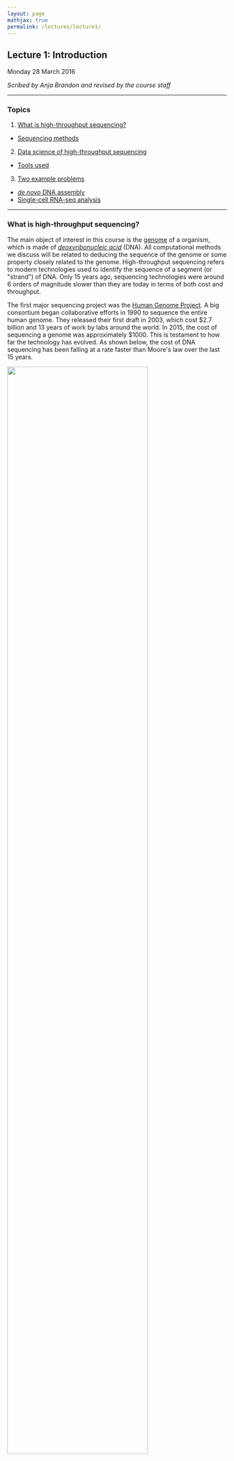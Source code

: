 ```yaml
---
layout: page
mathjax: true
permalink: /lectures/lecture1/
---
```

## Lecture 1: Introduction

Monday 28 March 2016

_Scribed by Anja Brandon and revised by the course staff_

-----------------

### Topics

1. <a href='#need'> What is high-throughput sequencing? </a>  
  - <a href='#seq'> Sequencing methods
2. <a href='#ds-or-hts'> Data science of high-throughput sequencing </a>  
  - <a href='#tools'> Tools used </a>
3. <a href='#examples'> Two example problems </a>  
  - <a href='#assembly'> _de novo_ DNA assembly </a>  
  - <a href='#scrnaseq'> Single-cell RNA-seq analysis </a>

----------------

### What is high-throughput sequencing? <a id='what'></a>

The main object of interest in this course
is the [genome](https://en.wikipedia.org/wiki/Genome) of a
organism, which is made of
[_deoxyribonucleic acid_](https://ghr.nlm.nih.gov/handbook/basics/dna) (DNA).
All computational methods we discuss will
be related to deducing the sequence of the genome
or some property closely related to the genome. High-throughput sequencing refers to modern technologies used to identify the sequence of a segment (or "strand") of DNA. Only 15 years ago, sequencing technologies were around 6 orders
of magnitude slower than they are today in terms of both cost and throughput.

The first major sequencing project was the
[Human Genome Project](https://www.genome.gov/10001772).
A big consortium began collaborative efforts in 1990 to
sequence the entire human genome.
They released their first draft in 2003, which cost $2.7 billion and 13 years of
work by labs around the world. In 2015, the cost of sequencing a genome was approximately $1000. This is testament to how far the technology has
evolved. As shown below,
the cost of DNA sequencing has been falling
at a rate faster than Moore's law over the last
15 years.


<!-- ![Cost of DNA sequencing over the years](/assets/lecture1/HTS_cost.png){: width="99%"} -->


<div class="fig figcenter fighighlight">
  <img src="/assets/lecture1/HTS_cost.png" width="80%">
  <div class="figcaption">Cost of DNA sequencing over the years.</div>
</div>

DNA is a very important biomolecule,
but it’s only one of many important biomolecules.
Other important biological molecules include
[ribonucleic acids](https://en.wikipedia.org/wiki/RNA) (RNA)
and [proteins](https://en.wikipedia.org/wiki/Protein).
Some innovative bio-chemistry has allowed the
use of DNA sequencing technology for measuring properties of
various other biological molecules (and there are even proposals on how to use DNA sequencing for
[detecting dark matter](http://arxiv.org/abs/1206.6809)).

High-throughput sequencing can be thought of as a tool (e.g. a microscope)
that can be used to measure a variety of quantities. The basic paradigm (shown below) is to reduce the estimation problem of
interest to a DNA sequencing problem, which can be handled
using high-throughput sequencing. This is similar in principle
to the reduction used to solve many mathematical problems
or to show NP-hardness of various problems.

<div class="fig figcenter fighighlight">
  <img src="/assets/lecture1/star_seq_paradigm.png" width="99%">
  <div class="figcaption">The *-seq paradigm: Convert the problem of interest to a DNA sequencing problem.</div>
</div>

For the biochemist, the challenge is in determining how to convert the problem of
interest to a problem which can be tackled
using high-throughput sequencing. This is similar to how biologists design experiments such that the results can
be observed under a microscope. For the computational biologist, the challenge is in performing the relevant type of
inference on the
data observed using high-throughput sequencing.
Some important sequencing assays are:

- RNA-Seq: RNA is an important intermediate product for producing protein from DNA.
While every cell in an organism has the same DNA, an individual cell's RNA content may be very different. RNA in cells can also vary depending on temporal and environmental factors. RNA-Seq is an assay that "measures" RNA, and
this was the first assay in which high-throughput
sequencing was used to measure a molecule other than
DNA. The assay was developed in 2008 by
[Mortazavi _et al_](http://www.nature.com/nmeth/journal/v5/n7/abs/nmeth.1226.html).

- ChIP-Seq: Different cells express different RNA because of _epigenetic_ factors or molecules that influence how the genome is packed in the cell. DNA in cells
are bound to proteins called histones, and for different cells, different parts of the genome are bound to histones. DNA wrapped around histones are harder to access and are not converted to RNA. ChIP-Seq is
an assay which was developed measure the
regions of the genome that are bound to histones. This assay was developed in 2007 by
[Johnson _et al_.](http://science.sciencemag.org/content/316/5830/1497).
Another recent assay called
[ATAC-seq](http://www.nature.com/nmeth/journal/v10/n12/full/nmeth.2688.html)
measures regions of the genome that are _not_ bound to histones.

- Hi-C-Seq: This assay measures the 3D
structure of molecules and was developed by
[Belton _et al_.](http://www.ncbi.nlm.nih.gov/pmc/articles/PMC3874846/)
in 2012.

One of the most interesting and important problems in genomics is
predicting _phenotype_ (physical characteristics
such as a person's height or a person's favorite color)
from _genotype_ (DNA sequence).
In medicine, understanding the relationship between phenotype and genotype can allow researchers to predict a patient's susceptibility
to certain diseases by sequencing the patient's genome. A big success-story here is the
discovery that presence of a particular mutation in the
gene [BRCA1](http://www.cancer.gov/about-cancer/causes-prevention/genetics/brca-fact-sheet)
increases the risk of breast cancer to around
45%.

Another important application of high-throughput sequencing is
[cancer](http://cancergenome.nih.gov/cancergenomics/whatisgenomics/whatis).
Cancer is a "disease of the genome." It is caused
by rearrangements of the genome, which are sometimes very large.
By sequencing cancer cells, one gets information about
the nature of the cancer-causing mutation and can
tailor treatment.

[Non-invasive pre-natal testing](http://www.mayoclinic.org/tests-procedures/noninvasive-prenatal-testing/home/ovc-20187358)
for genetic birth defects
is another powerful application of
high-throughput sequencing. Traces of fetal DNA can be found
in the blood of the mother. The main idea here
is to sequence the maternal blood and
infer fetal genetic birth defects from the sequence.
High-throughput sequencing has been used successfully for detecting
[Down syndrome](http://www.mayoclinic.org/diseases-conditions/down-syndrome/basics/tests-diagnosis/con-20020948).

#### Sequencing methods <a id='seq'></a>

Science is progressed by the
invention of measuring methods.
High-throughput Sequencing is one such measurement
tool; however,
high-throughput Sequencing is different
from many measurement tools because it
has a significant computational component. High-throughput
sequencing (also called
[_shotgun sequencing_](https://en.wikipedia.org/wiki/Shotgun_sequencing))
takes the DNA
sequence as input, breaks it into smaller fragments or _reads_, and
returns a noisy version of these smaller fragments. We note that the length of reads range from 50-50000
while the human genome is of length 3 billion. Fortunately,
these small noisy subsequences also contain information
about the genome. While a single read contains very little
information about the entire sequencing,  a
typical experiment generates a few million reads
(and hence is called "high-throughput"). Extraction of the information contained within reads requires clever
computational processing, and this is the flavor of problems
we will discuss in this class. We also note that the sequencing process can be very noisy. Each of the reads can be potentially different from the original subsequence of the DNA the read came
from.

The sequencing revolution arose due to the rapid evolution of sequencing
technologies. Sequencing began with
[Fred Sanger](https://en.wikipedia.org/wiki/Frederick_Sanger),
who first came up with
[Sanger sequencing](https://en.wikipedia.org/wiki/Sanger_sequencing) technology.
This was a relatively low-throughput technology and was the dominant technology
until the late 1990s.
[Second generation sequencing](http://genomesunzipped.org/2010/09/basics-second-generation-sequencing.php)
was pioneered by [Illumina](http://www.illumina.com/technology/next-generation-sequencing.html)
and is currently the dominant technology. Recent developments in Illumina sequencing have
allowed scientists perform
[single-cell sequencing](https://en.wikipedia.org/wiki/Single_cell_sequencing) or the sequencing of individual cells.
Companies like
[PacBio](http://www.pacb.com/smrt-science/smrt-sequencing/)
and [Oxford Nanopore](https://nanoporetech.com/applications/dna-nanopore-sequencing) have led recent developments in third and fourth generation
sequencing technologies.

High-throughput sequencing is a fast changing area with new technologies
emerging constantly. All these technologies give us reads, but each
uses different chemical processes to generate the reads. There are two
main properties of reads that are important from a computational perspective:

1. _Read lengths_: The longer the reads are the more information they contain.
Ideally, a read is simply the entire genome. Unfortunately, a read of such length is not achievable by chemistry today or in the foreseeable future.
Illumina reads are around 100bp-200bp long, and
PacBio reads are over 10000 bp long. While PacBio reads are longer than Illumina
reads, they are still much shorter than genome lengths.  
2. _Error rates and types of errors_: Illumina has relatively low error rates of 1-2%, and errors here are mostly substitution errors (_i.e._ a base being
replaced by some other base). PacBio reads have higher error rates
of 10-15%, and errors here are insertions and deletions.

The figure below shows some characteristics of different sequencing technologies.
<div class="fig figcenter fighighlight">
  <img src="/assets/lecture1/Figure5_different_sequencing_technologies.png" width="99%">
  <div class="figcaption">Characteristics of different sequencing technologies.</div>
</div>

### Data science of high-throughput sequencing <a id='ds-or-hts'></a>

The success of high-throughput sequencing is mainly due to
the creative use of read data to solve various problems. For this course, data science problems can be categorized into one of three types:

1. _Data processing_:
- Assembly or _de novo_ assembly: Recovering the original genome from short noisy reads.  
- Variant calling: Individuals of the same species have very similar genomes.
For example, any two humans share 99.8% of their genetic material. Because a reference human genome is available,
scientists are often interested in the differences of an individual's genome
from this reference genome. Variant calling is the problem of inferring these differences.  
- Phasing: The chromosomes in humans (and other higher animals) come in pairs but
are crushed and sequenced together. Often scientists want to separate the sequence
on the two chromosomes. This is called the phasing problem.  
- Quantification: RNA is an important biological molecule in cells, as discussed
above. There are potentially 10000s types of RNA molecules observed in an individual cell. Quantification is a counting problem; scientists are interested
in estimating how many copies of each type of RNA are in a cell or population of cells.

2. _Data management_: With large databases, natural problems that arise include
- Privacy
- Compression

3. _Data utilization_: Here we use the data to make useful inferences. These problems include  
- Single-cell analysis: Properties like diversity in cell populations are inferred from single-cell datasets.
- [Genome Wide Association Studies](https://en.wikipedia.org/wiki/Genome-wide_association_study)
(GWAS): This problem looks at the association between genomes and
various characteristics of individuals.  
- Multi-omics data analysis: Methods for combining DNA, RNA, and
protein measurements to make predictions.

These different problems are illustrated below:
<div class="fig figcenter fighighlight">
  <img src="/assets/lecture1/Figure4_problem_collage.png" width="70%">
  <div class="figcaption">Data science of High-throughput sequencing.</div>
</div>

#### Tools used <a id='tools'></a>

When working with high-throughput sequencing data, we first attempt to model the data. This usually involves many assumptions which are
not true in practice. While inaccurate, these models are used to come up with initial interesting algorithms. As real data often does
not satisfy these assumptions, some additional effort is required to get working algorithms even when the modeling is reasonable. Some tools we will use in this course are:

- Combinatorial algorithms: Problems like genome assembly involve working on
combinatorial objects like graphs, and combinatorial algorithms naturally follow.
- Statistical Signal Processing: Because the data is noisy, we need signal processing techniques for dealing with the noise.  
- Information Theory: When performing inference, this gives a sense of how much data is necessary to achieve "good" estimates.
- Machine Learning

### Two Example Applications <a id='examples'></a>

In this section, we discuss two representative problems that will be
covered in this course.

#### DNA-assembly<a id='assembly'></a>

The DNA sequencing machine outputs an analog signal (e.g. light intensities
or electric signals). We want to process this
signal to get the sequence. In essence, one could think of the DNA as a message,
the sequencer as a bad channel, and the base caller and assembler as the
decoder. This abstraction is shown below:

<div class="fig figcenter fighighlight">
  <img src="/assets/lecture1/Figure6_DNA_decoding.png" width="70%">
  <div class="figcaption">DNA assembly as a message decoding problem.</div>
</div>

This abstraction gives us multiple avenues of exploring potential problems.
The extraction of digital information (discrete bases) from analog signals is a statistical signal processing problem. This involves various stochastic models with many parameters which need to be estimated.
Furthermore, one often has to account for
signals from adjacent bases interfering with one another. This intersymbol
interference is also a signal processing problem.

We can also consider the problem of assembling the genome from the reads obtained
after processing the analog signals. We want to first obtain an estimate of the number of reads necessary to be able to assemble with
reasonable accuracy. Using tools from information theory, we can
identify bottlenecks and design principles to deal with them, allowing us to
design efficient algorithms to overcome these bottlenecks. By efficient
here we mean linear in the number of reads.
In general, the size of data makes any super-linear algorithm unfeasible
in most cases; however, there are cases where smart algorithm design
and low level optimized software allows one to use algorithms that are quadratic in the number of reads.

#### Single-cell RNA quantification and analysis<a id='scrnaseq'></a>

As discussed above, RNA is another important biological molecule.
There exists around 10000 RNA sequences (or _transcripts_) floating in each cell,
each of which are 1000-10000 bp long. There may be many copies of the same
certain transcripts. Biologists are interested in the problem of _quantifying_ or estimating the number of each RNA transcript in a cell.

Biologists and chemists have figured out ways to convert RNA back into DNA
(mainly using an enzyme _reverse transcriptase_), and then sequence the DNA
to get reads using shotgun sequencing. The computational problem is trying
to estimate the number of transcripts of each type from these reads.

One often uses the reference of known transcripts observed in an organism: the  _transcriptome_. Despite there existing a reference, many transcripts have common subsequences and therefore one can not always be sure of where
a read originates from. A good algorithm for solving this problem is
[expectation-maximization](https://en.wikipedia.org/wiki/Expectation%E2%80%93maximization_algorithm) (EM).

In a bulk experiment, a biologist crushes the 100s of millions of cells in a tissue together. After shotgun sequencing, the biologist obtains a mixture of the RNA
of all cells in the tissue. The transcript counts (or abundances) obtained
are therefore an estimate of the sum over all cells. Recent technologies have allowed biologists to sequence biological samples such as tissue at the single-cell resolution. Single-cell technologies allow researchers to observe the   diversity of cells within a cell population. Relevant problems here include clustering relevant features to uncover cell types.

-----------------

[Slides](/lectures/lecture1_slides.pdf)

-----------------

[This lecture as a pdf.](/assets/lecture1/lecture1.pdf)
